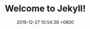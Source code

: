 ---
layout: post
title:  "Welcome to Jekyll!"
date:   2019-12-27 10:54:38 +0800
categories: jekyll update
---